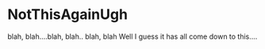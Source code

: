 # NotThisAgainUgh
blah, blah....blah, blah.. blah, blah
Well I guess it has all come down to this....
